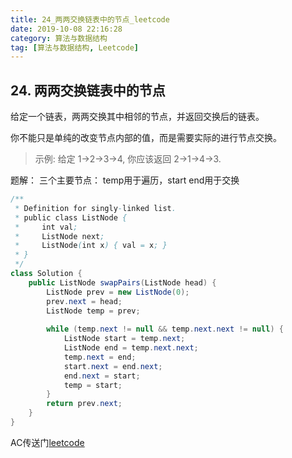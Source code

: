 ```yaml
---
title: 24_两两交换链表中的节点_leetcode
date: 2019-10-08 22:16:28
category: 算法与数据结构
tag: [算法与数据结构, Leetcode]
---
```


## 24. 两两交换链表中的节点

给定一个链表，两两交换其中相邻的节点，并返回交换后的链表。

你不能只是单纯的改变节点内部的值，而是需要实际的进行节点交换。

>示例:
给定 1->2->3->4, 你应该返回 2->1->4->3.

题解： 三个主要节点： temp用于遍历，start end用于交换

```java
/**
 * Definition for singly-linked list.
 * public class ListNode {
 *     int val;
 *     ListNode next;
 *     ListNode(int x) { val = x; }
 * }
 */
class Solution {
    public ListNode swapPairs(ListNode head) {
    	ListNode prev = new ListNode(0);
    	prev.next = head;
    	ListNode temp = prev;
    	
    	while (temp.next != null && temp.next.next != null) {
    		ListNode start = temp.next;
    		ListNode end = temp.next.next;
    		temp.next = end;
    		start.next = end.next;
    		end.next = start;
    		temp = start;
    	}
    	return prev.next;
    }
}
```

AC传送门[leetcode](https://leetcode-cn.com/problems/swap-nodes-in-pairs/)